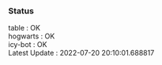 ### Status


table : OK  
hogwarts : OK  
icy-bot : OK  
Latest Update : 2022-07-20 20:10:01.688817
